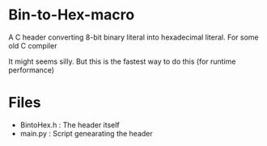 # Bin-to-Hex-macro
A C header converting 8-bit binary literal into hexadecimal literal. For some old C compiler

It might seems silly. But this is the fastest way to do this (for runtime performance)

# Files
* BintoHex.h : The header itself
* main.py : Script genearating the header
